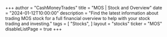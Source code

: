 +++
author = "CashMoneyTrades"
title = "MOS | Stock and Overview"
date = "2024-01-12T10:00:00"
description = "Find the latest information about trading MOS stock for a full financial overview to help with your stock trading and investing."
tags = [
   "Stocks",
]
layout = "stocks"
ticker = "MOS"
disableListPage = true
+++
